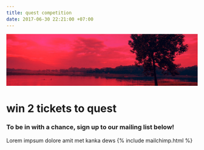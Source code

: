 ```yaml
---
title: quest competition
date: 2017-06-30 22:21:00 +07:00
---
```


![Group 3.jpg](/uploads/Group%203.jpg)
# win 2 tickets to quest
### To be in with a chance, sign up to our mailing list below!
Lorem impsum dolore amit met kanka dews
{% include mailchimp.html %}
